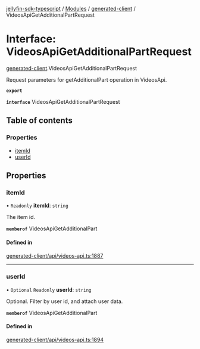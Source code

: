 [jellyfin-sdk-typescript](../README.md) / [Modules](../modules.md) / [generated-client](../modules/generated_client.md) / VideosApiGetAdditionalPartRequest

# Interface: VideosApiGetAdditionalPartRequest

[generated-client](../modules/generated_client.md).VideosApiGetAdditionalPartRequest

Request parameters for getAdditionalPart operation in VideosApi.

**`export`**

**`interface`** VideosApiGetAdditionalPartRequest

## Table of contents

### Properties

- [itemId](generated_client.VideosApiGetAdditionalPartRequest.md#itemid)
- [userId](generated_client.VideosApiGetAdditionalPartRequest.md#userid)

## Properties

### itemId

• `Readonly` **itemId**: `string`

The item id.

**`memberof`** VideosApiGetAdditionalPart

#### Defined in

[generated-client/api/videos-api.ts:1887](https://github.com/thornbill/jellyfin-sdk-typescript/blob/e4df7f8/src/generated-client/api/videos-api.ts#L1887)

___

### userId

• `Optional` `Readonly` **userId**: `string`

Optional. Filter by user id, and attach user data.

**`memberof`** VideosApiGetAdditionalPart

#### Defined in

[generated-client/api/videos-api.ts:1894](https://github.com/thornbill/jellyfin-sdk-typescript/blob/e4df7f8/src/generated-client/api/videos-api.ts#L1894)
